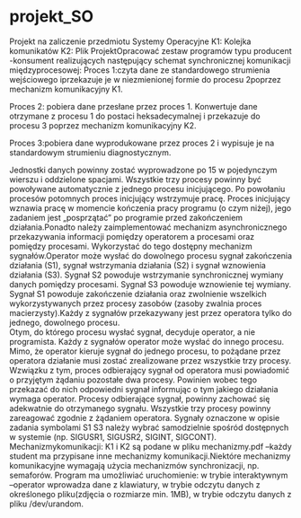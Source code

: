 # projekt_SO
Projekt na zaliczenie przedmiotu Systemy Operacyjne 
K1: Kolejka komunikatów K2: Plik
ProjektOpracować zestaw programów typu producent -konsument realizujących następujący schemat synchronicznej komunikacji międzyprocesowej:
Proces 1:czyta  dane  ze  standardowego  strumienia  wejściowego iprzekazuje  je  w  niezmienionej  formie  do procesu  2poprzez  mechanizm komunikacyjny K1.

Proces 2: pobiera  dane  przesłane  przez proces   1.   Konwertuje   dane otrzymane z procesu 1 do postaci heksadecymalnej i przekazuje do procesu 3 poprzez mechanizm komunikacyjny K2.

Proces 3:pobiera  dane  wyprodukowane  przez proces  2 i wypisuje  je  na standardowym strumieniu diagnostycznym. 

Jednostki danych powinny zostać wyprowadzone po 15 w pojedynczym wierszu i oddzielone spacjami.
Wszystkie trzy procesy powinny być powoływane automatycznie z jednego procesu inicjującego. 
Po powołaniu procesów potomnych proces inicjujący wstrzymuje pracę. 
Proces inicjujący wznawia pracę w momencie kończenia pracy programu (o czym niżej), jego zadaniem jest „posprzątać” po programie przed zakończeniem działania.Ponadto  należy  zaimplementować  mechanizm  asynchronicznego  przekazywania informacji pomiędzy operatorem a procesami oraz pomiędzy procesami. 
Wykorzystać do tego dostępny mechanizm sygnałów.Operator może  wysłać  do dowolnego procesu sygnał zakończenia działania (S1), sygnał  wstrzymania działania (S2) i  sygnał  wznowienia działania (S3). 
Sygnał S2 powoduje wstrzymanie synchronicznej wymiany danych pomiędzy procesami. 
Sygnał S3  powoduje  wznowienie tej wymiany. 
Sygnał S1 powoduje zakończenie działania oraz zwolnienie wszelkich wykorzystywanych przez procesy zasobów (zasoby zwalnia proces macierzysty).Każdy z sygnałów przekazywany jest przez operatora tylko do jednego, dowolnego procesu.  
Otym,  do  którego  procesu  wysłać  sygnał,  decyduje  operator,  a  nie programista. Każdy z sygnałów operator może wysłać do innego procesu. Mimo, że operator kieruje sygnał do jednego procesu, to pożądane przez operatora działanie musi zostać zrealizowane przez wszystkie  trzy  procesy.  Wzwiązku z tym, proces odbierający sygnał od operatora musi powiadomić o przyjętym żądaniu pozostałe dwa procesy. Powinien wobec tego przekazać do nich odpowiedni sygnał informując o tym jakiego działania wymaga operator. 
Procesy odbierające sygnał, powinny zachować się adekwatnie do otrzymanego sygnału. Wszystkie trzy procesy powinny zareagować zgodnie z żądaniem operatora.
Sygnały oznaczone w opisie zadania symbolami S1 S3 należy wybrać samodzielnie spośród dostępnych w systemie (np. SIGUSR1, SIGUSR2, SIGINT, SIGCONT).
Mechanizmykomunikacji: K1 i K2 są podane w pliku mechanizmy.pdf –każdy student ma przypisane inne mechanizmy komunikacji.Niektóre mechanizmy komunikacyjne wymagają użycia mechanizmów synchronizacji, np. semaforów.
Program ma umożliwiać uruchomienie:
w trybie interaktywnym –operator wprowadza dane z klawiatury,
w trybie odczytu danych z określonego pliku(zdjęcia o rozmiarze min. 1MB),
w trybie odczytu danych z pliku /dev/urandom.
